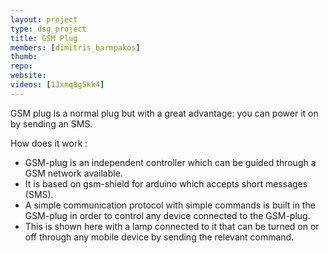 ```yaml
---
layout: project
type: dsg_project
title: GSM Plug
members: [dimitris_barmpakos]
thumb:
repo:
website:
videos: [1Jxmq0g5kk4]
---
```

GSM plug is a normal plug but with a great advantage: you can power it on by
sending an SMS.

How does it work :

* GSM-plug is an independent controller which can be guided through a GSM
network available.
* It is based on gsm-shield for arduino which accepts short messages (SMS).
* A simple communication protocol with simple commands is built in the GSM-plug
in order to control any device connected to the GSM-plug.
* This is shown here with a lamp connected to it that can be turned on or off
through any mobile device by sending the relevant command.
